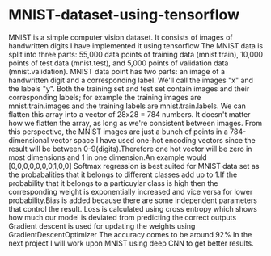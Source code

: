 # MNIST-dataset-using-tensorflow
MNIST is a simple computer vision dataset. It consists of images of handwritten digits
I have implemented it using tensorflow
The MNIST data is split into three parts: 55,000 data points of training data (mnist.train), 10,000 points of test data (mnist.test), and 5,000 points of validation data (mnist.validation).
MNIST data point has two parts: an image of a handwritten digit and a corresponding label. We'll call the images "x" and the labels "y". Both the training set and test set contain images and their corresponding labels; for example the training images are mnist.train.images and the training labels are mnist.train.labels.
We can flatten this array into a vector of 28x28 = 784 numbers. It doesn't matter how we flatten the array, as long as we're consistent between images. From this perspective, the MNIST images are just a bunch of points in a 784-dimensional vector space
I have used one-hot encoding vectors since the result will be between 0-9(digits).Therefore one hot vector will be zero in most dimensions and 1 in one dimension.An example would [0,0,0,0,0,0,0,1,0,0]
Softmax regression is best suited for MNIST data set as the probabalities that it belongs to different classes add up to 1.If the probability that it belongs to a particuylar class is high then the corresponding weight is exponentially increased and vice versa for lower probability.Bias is added because there are some independent parameters that control the result.
Loss is calculated using cross entropy which shows how much our model is deviated from predicting the correct outputs
Gradient descent is used for updating the weights using GradientDescentOptimizer
The accuracy comes to be around 92%
In the next project I will work upon MNIST using deep CNN to get better results.



